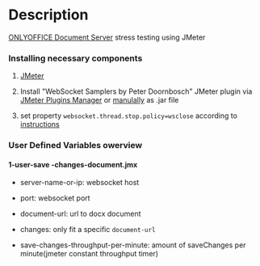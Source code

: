 
# Description

[ONLYOFFICE Document Server][1] stress testing using JMeter

### Installing necessary components

1. [JMeter](https://jmeter.apache.org/download_jmeter.cgi)

2. Install "WebSocket Samplers by Peter Doornbosch" JMeter plugin via [JMeter Plugins Manager](https://jmeter-plugins.org/install/Install/) or [manulally](https://github.com/ptrd/jmeter-websocket-samplers#usage) as .jar file

3. set property `websocket.thread.stop.policy=wsclose` according to [instructions](https://github.com/ptrd/jmeter-websocket-samplers#connections)

### User Defined Variables owerview

#### 1-user-save -changes-document.jmx

- server-name-or-ip: websocket host
- port: websocket port
- document-url: url to docx document
- changes: only fit a specific `document-url`
- save-changes-throughput-per-minute: amount of saveChanges per minute(jmeter constant throughput timer)

  [1]: https://github.com/ONLYOFFICE/DocumentServer


